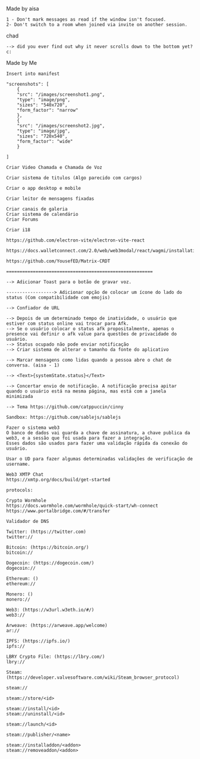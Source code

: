 Made by aisa

    1 - Don't mark messages as read if the window isn't focused.
    2- Don't switch to a room when joined via invite on another session.

chad

    --> did you ever find out why it never scrolls down to the bottom yet? c:

Made by Me

    Insert into manifest

    "screenshots": [
        {
        "src": "/images/screenshot1.png",
        "type": "image/png",
        "sizes": "540x720",
        "form_factor": "narrow"
        },
        {
        "src": "/images/screenshot2.jpg",
        "type": "image/jpg",
        "sizes": "720x540",
        "form_factor": "wide"
        }

    ]

    Criar Video Chamada e Chamada de Voz

    Criar sistema de titulos (Algo parecido com cargos)

    Criar o app desktop e mobile

    Criar leitor de mensagens fixadas

    Criar canais de galeria
    Criar sistema de calendário
    Criar Forums

    Criar i18

    https://github.com/electron-vite/electron-vite-react

    https://docs.walletconnect.com/2.0/web/web3modal/react/wagmi/installation

    https://github.com/YousefED/Matrix-CRDT

    =======================================================

    --> Adicionar Toast para o botão de gravar voz.

    ------------------> Adicionar opção de colocar um ícone do lado do status (Com compatibilidade com emojis)

    --> Confiador de URL

    --> Depois de um determinado tempo de inatividade, o usuário que estiver com status online vai trocar para Afk.
    --> Se o usuário colocar o status afk propositalmente, apenas o presence vai definir o afk value para questões de privacidade do usuário.
    --> Status ocupado não pode enviar notificação
    --> Criar sistema de alterar o tamanho da fonte do aplicativo

    --> Marcar mensagens como lidas quando a pessoa abre o chat de conversa. (aisa - 1)

    --> <Text>{systemState.status}</Text>

    --> Concertar envio de notificação. A notificação precisa apitar quando o usuário está na mesma página, mas está com a janela minimizada

    --> Tema https://github.com/catppuccin/cinny

    Sandbox: https://github.com/sablejs/sablejs

    Fazer o sistema web3
    O banco de dados vai guarda a chave de assinatura, a chave publica da web3, e a sessão que foi usada para fazer a integração.
    Esses dados são usados para fazer uma validação rápida da conexão do usuário.

    Usar o UD para fazer algumas determinadas validações de verificação de username.

    Web3 XMTP Chat
    https://xmtp.org/docs/build/get-started

    protocols:

    Crypto Wormhole
    https://docs.wormhole.com/wormhole/quick-start/wh-connect
    https://www.portalbridge.com/#/transfer

    Validador de DNS

    Twitter: (https://twitter.com)
    twitter://

    Bitcoin: (https://bitcoin.org/)
    bitcoin://

    Dogecoin: (https://dogecoin.com/)
    dogecoin://

    Ethereum: ()
    ethereum://

    Monero: ()
    monero://

    Web3: (https://w3url.w3eth.io/#/)
    web3://

    Arweave: (https://arweave.app/welcome)
    ar://

    IPFS: (https://ipfs.io/)
    ipfs://

    LBRY Crypto File: (https://lbry.com/)
    lbry://

    Steam: (https://developer.valvesoftware.com/wiki/Steam_browser_protocol)

    steam://

    steam://store/<id>

    steam://install/<id>
    steam://uninstall/<id>

    steam://launch/<id>

    steam://publisher/<name>

    steam://installaddon/<addon>
    steam://removeaddon/<addon>

